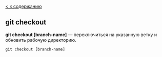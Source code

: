 [< к содержанию](./readme.md)

## git checkout

**git checkout [branch-name]** — переключиться на указанную ветку и обновить рабочую директорию.

`git checkout [branch-name]`